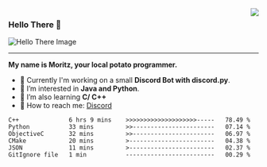 <img align="right" src="https://visitor-badge.laobi.icu/badge?page_id=RealPotatoe.RealPotatoe">

### Hello There 👋

![Hello There Image](https://media.giphy.com/media/xTiIzJSKB4l7xTouE8/giphy.gif)

***

**My name is Moritz, your local potato programmer.**

* 💫 Currently I'm working on a small **Discord Bot with discord.py**.
* 🧠 I’m interested in **Java and Python**.
* 📖 I’m also learning **C/ C++**
* 💬 How to reach me: <a href="https://discord.com/users/261489152321781761">Discord</a>

<!--START_SECTION:waka-->

```text
C++              6 hrs 9 mins    >>>>>>>>>>>>>>>>>>>>-----   78.49 %
Python           33 mins         >>-----------------------   07.14 %
ObjectiveC       32 mins         >>-----------------------   06.97 %
CMake            20 mins         >------------------------   04.38 %
JSON             11 mins         >------------------------   02.37 %
GitIgnore file   1 min           -------------------------   00.29 %
```

<!--END_SECTION:waka-->
